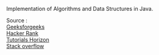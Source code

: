Implementation of Algorithms and Data Structures in Java.

Source : <br />
[Geeksforgeeks](http://www.geeksforgeeks.org/) <br />
[Hacker Rank](https://www.hackerrank.com/domains/algorithms/) <br />
[Tutorials Horizon](http://algorithms.tutorialhorizon.com/) <br />
[Stack overflow](http://stackoverflow.com/) <br />
